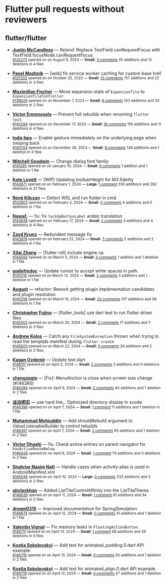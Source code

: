 # Flutter pull requests without reviewers

## flutter/flutter

* **[Justin McCandless](https://github.com/justinmc)** &mdash; Reland: Replace TextField.canRequestFocus with TextField.focusNode.canRequestFocus<br />
    <sub>[#132273](https://github.com/flutter/flutter/pull/132273) opened on on August 9, 2023 &mdash; **Small:** [3 comments](https://github.com/flutter/flutter/pull/132273) 45 additions and 12 deletions in 4 files</sub><br />

* **[Pavel Mazhnik](https://github.com/p-mazhnik)** &mdash; [web] fix service worker caching for custom base href<br />
    <sub>[#137202](https://github.com/flutter/flutter/pull/137202) opened on on October 25, 2023 &mdash; **Small:** [10 comments](https://github.com/flutter/flutter/pull/137202) 157 additions and 22 deletions in 3 files</sub><br />

* **[Maximilian Fischer](https://github.com/fischerscode)** &mdash; Move expansion state of `ExpansionTile` to `ExpansionTileController`<br />
    <sub>[#138025](https://github.com/flutter/flutter/pull/138025) opened on on November 7, 2023 &mdash; **Small:** [6 comments](https://github.com/flutter/flutter/pull/138025) 150 additions and 30 deletions in 2 files</sub><br />

* **[Victor Eronmosele](https://github.com/victoreronmosele)** &mdash; Prevent full rebuilds when rerunning `flutter test`.<br />
    <sub>[#140284](https://github.com/flutter/flutter/pull/140284) opened on on December 17, 2023 &mdash; **Small:** [18 comments](https://github.com/flutter/flutter/pull/140284) 156 additions and 11 deletions in 4 files</sub><br />

* **[toda-bps](https://github.com/toda-bps)** &mdash; Enable gesture immediately on the underlying page when swiping back<br />
    <sub>[#140704](https://github.com/flutter/flutter/pull/140704) opened on on December 28, 2023 &mdash; **Small:** [8 comments](https://github.com/flutter/flutter/pull/140704) 128 additions and 1 deletion in 4 files</sub><br />

* **[Mitchell Goodwin](https://github.com/MitchellGoodwin)** &mdash; Change dialog font family<br />
    <sub>[#141295](https://github.com/flutter/flutter/pull/141295) opened on on January 10, 2024 &mdash; **Small:** [6 comments](https://github.com/flutter/flutter/pull/141295) 1 addition and 1 deletion in 1 file</sub><br />

* **[Kate Lovett](https://github.com/Piinks)** &mdash; [WIP] Updating toolbarHeight for M3 fidelity<br />
    <sub>[#142671](https://github.com/flutter/flutter/pull/142671) opened on on February 1, 2024 &mdash; **Large:** [1 comment](https://github.com/flutter/flutter/pull/142671) 330 additions and 292 deletions in 37 files</sub><br />

* **[René Kilczan](https://github.com/rekire)** &mdash; Detect WSL and run flutter in cmd<br />
    <sub>[#142803](https://github.com/flutter/flutter/pull/142803) opened on on February 2, 2024 &mdash; **Small:** [4 comments](https://github.com/flutter/flutter/pull/142803) 4 additions and 0 deletions in 1 file</sub><br />

* **[Nawaf.](https://github.com/nawafalomari)** &mdash; fix: fix `lockUpButtonLabel` arabic translation<br />
    <sub>[#143638](https://github.com/flutter/flutter/pull/143638) opened on on February 17, 2024 &mdash; **Small:** [2 comments](https://github.com/flutter/flutter/pull/143638) 4 additions and 4 deletions in 4 files</sub><br />

* **[Zayd Krunz](https://github.com/ShrootBuck)** &mdash; Redundant message fix<br />
    <sub>[#143978](https://github.com/flutter/flutter/pull/143978) opened on on February 22, 2024 &mdash; **Small:** [7 comments](https://github.com/flutter/flutter/pull/143978) 2 additions and 2 deletions in 1 file</sub><br />

* **[Xilai Zhang](https://github.com/XilaiZhang)** &mdash; [flutter roll] include engine cp<br />
    <sub>[#144592](https://github.com/flutter/flutter/pull/144592) opened on on March 5, 2024 &mdash; **Small:** [3 comments](https://github.com/flutter/flutter/pull/144592) 1 addition and 1 deletion in 1 file</sub><br />

* **[godofredoc](https://github.com/godofredoc)** &mdash; Update runner to accept white spaces in path.<br />
    <sub>[#145016](https://github.com/flutter/flutter/pull/145016) opened on on March 12, 2024 &mdash; **Small:** [2 comments](https://github.com/flutter/flutter/pull/145016) 3 additions and 1 deletion in 1 file</sub><br />

* **[August](https://github.com/Gustl22)** &mdash; refactor: Rework getting plugin implementation candidates and plugin resolution<br />
    <sub>[#145258](https://github.com/flutter/flutter/pull/145258) opened on on March 16, 2024 &mdash; **Small:** [23 comments](https://github.com/flutter/flutter/pull/145258) 147 additions and 98 deletions in 1 file</sub><br />

* **[Christopher Fujino](https://github.com/christopherfujino)** &mdash; [flutter_tools] use dart test to run flutter driver files<br />
    <sub>[#145502](https://github.com/flutter/flutter/pull/145502) opened on on March 20, 2024 &mdash; **Small:** [2 comments](https://github.com/flutter/flutter/pull/145502) 17 additions and 7 deletions in 3 files</sub><br />

* **[Andrew Kolos](https://github.com/andrewkolos)** &mdash; Catch any `FileSystemException` thrown when trying to read the template manifest during `flutter create`<br />
    <sub>[#145620](https://github.com/flutter/flutter/pull/145620) opened on on March 22, 2024 &mdash; **Small:** [0 comments](https://github.com/flutter/flutter/pull/145620) 34 additions and 2 deletions in 2 files</sub><br />

* **[Kagan Ozdemir](https://github.com/kaganzdmr58)** &mdash; Update text.dart<br />
    <sub>[#146117](https://github.com/flutter/flutter/pull/146117) opened on on April 2, 2024 &mdash; **Small:** [2 comments](https://github.com/flutter/flutter/pull/146117) 2 additions and 0 deletions in 1 file</sub><br />

* **[zhengzeqin](https://github.com/zeqinjie)** &mdash; [Fix]: MenuAnchor is close when screen size change (#146380)<br />
    <sub>[#146384](https://github.com/flutter/flutter/pull/146384) opened on on April 6, 2024 &mdash; **Small:** [2 comments](https://github.com/flutter/flutter/pull/146384) 40 additions and 1 deletion in 2 files</sub><br />

* **[淡泊明志](https://github.com/YueLiXing)** &mdash; use hard link，Optimized directory display in xcode.<br />
    <sub>[#146396](https://github.com/flutter/flutter/pull/146396) opened on on April 7, 2024 &mdash; **Small:** [1 comment](https://github.com/flutter/flutter/pull/146396) 11 additions and 1 deletion in 1 file</sub><br />

* **[Muhammad Mohiuddin](https://github.com/MohiuddinM)** &mdash; Add shouldRebuild argument to ValueListenableBuilder to control rebuilds<br />
    <sub>[#146397](https://github.com/flutter/flutter/pull/146397) opened on on April 7, 2024 &mdash; **Small:** [2 comments](https://github.com/flutter/flutter/pull/146397) 93 additions and 1 deletion in 2 files</sub><br />

* **[Victor Ohashi](https://github.com/VictorOhashi)** &mdash; fix: Check active entries on parent navigator for `hasActiveRouteBelow`<br />
    <sub>[#146428](https://github.com/flutter/flutter/pull/146428) opened on on April 8, 2024 &mdash; **Small:** [1 comment](https://github.com/flutter/flutter/pull/146428) 74 additions and 0 deletions in 2 files</sub><br />

* **[Shahriar Nasim Nafi](https://github.com/SNNafi)** &mdash; Handle cases when activity-alias is used in AndroidManifest.xml<br />
    <sub>[#146548](https://github.com/flutter/flutter/pull/146548) opened on on April 10, 2024 &mdash; **Large:** [0 comments](https://github.com/flutter/flutter/pull/146548) 533 additions and 2 deletions in 2 files</sub><br />

* **[abylaykhan](https://github.com/abikko)** &mdash; Added ListTileControlAffinity into the ListTileTheme<br />
    <sub>[#146630](https://github.com/flutter/flutter/pull/146630) opened on on April 11, 2024 &mdash; **Small:** [1 comment](https://github.com/flutter/flutter/pull/146630) 61 additions and 34 deletions in 5 files</sub><br />

* **[drown0315](https://github.com/drown0315)** &mdash; Improved documentation for SpringSimulation<br />
    <sub>[#146674](https://github.com/flutter/flutter/pull/146674) opened on on April 12, 2024 &mdash; **Small:** [0 comments](https://github.com/flutter/flutter/pull/146674) 41 additions and 1 deletion in 1 file</sub><br />

* **[Valentin Vignal](https://github.com/ValentinVignal)** &mdash; Fix memory leaks in `FloatingActionButton`<br />
    <sub>[#146711](https://github.com/flutter/flutter/pull/146711) opened on on April 13, 2024 &mdash; **Small:** [1 comment](https://github.com/flutter/flutter/pull/146711) 68 additions and 38 deletions in 5 files</sub><br />

* **[Kostia Sokolovskyi](https://github.com/ksokolovskyi)** &mdash; Add test for animated_padding.0.dart API example.<br />
    <sub>[#146718](https://github.com/flutter/flutter/pull/146718) opened on on April 13, 2024 &mdash; **Small:** [0 comments](https://github.com/flutter/flutter/pull/146718) 50 additions and 1 deletion in 2 files</sub><br />

* **[Kostia Sokolovskyi](https://github.com/ksokolovskyi)** &mdash; Add test for animated_align.0.dart API example.<br />
    <sub>[#146719](https://github.com/flutter/flutter/pull/146719) opened on on April 13, 2024 &mdash; **Small:** [0 comments](https://github.com/flutter/flutter/pull/146719) 47 additions and 1 deletion in 2 files</sub><br />


